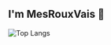 ## I'm MesRouxVais 👋
![Top Langs](https://github-readme-stats.vercel.app/api/top-langs/?username=mesrouxvais&size_weight=0.5&count_weight=0.5&theme=dracula)
<!--
**MesRouxVais/MesRouxVais** is a ✨ _special_ ✨ repository because its `README.md` (this file) appears on your GitHub profile.

Here are some ideas to get you started:

- 🔭 I’m currently working on ...
- 🌱 I’m currently learning ...
- 👯 I’m looking to collaborate on ...
- 🤔 I’m looking for help with ...
- 💬 Ask me about ...
- 📫 How to reach me: ...
- 😄 Pronouns: ...
- ⚡ Fun fact: ...
-->
